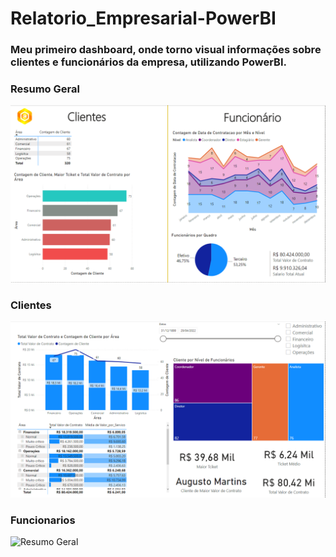 # Relatorio_Empresarial-PowerBI

### Meu primeiro dashboard, onde torno visual informações sobre clientes e funcionários da empresa, utilizando PowerBI.



### Resumo Geral
![Resumo Geral](https://github.com/LuanF22/Relatorio_Empresarial-PowerBI/blob/main/Imagens/Resumo%20Geral.png)


### Clientes
![Clientes](https://github.com/LuanF22/Relatorio_Empresarial-PowerBI/blob/main/Imagens/Clientes.png)


### Funcionarios
![Resumo Geral](https://github.com/LuanF22/Relatorio_Empresarial-PowerBI/blob/main/Imagens/Funcion%C3%A1rios.png)

